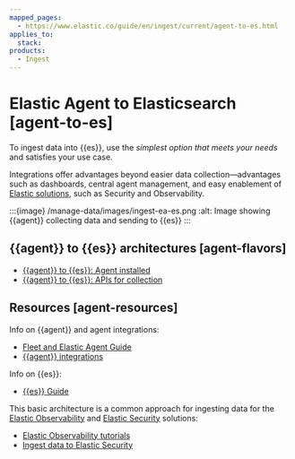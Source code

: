 ```yaml
---
mapped_pages:
  - https://www.elastic.co/guide/en/ingest/current/agent-to-es.html
applies_to:
  stack:
products:
  - Ingest
---
```


# Elastic Agent to Elasticsearch [agent-to-es]

To ingest data into {{es}}, use the *simplest option that meets your needs* and satisfies your use case.

Integrations offer advantages beyond easier data collection—​advantages such as dashboards, central agent management, and easy enablement of [Elastic solutions](https://www.elastic.co/products/), such as Security and Observability.

:::{image} /manage-data/images/ingest-ea-es.png
:alt: Image showing {{agent}} collecting data and sending to {{es}}
:::


## {{agent}} to {{es}} architectures [agent-flavors]

* [{{agent}} to {{es}}: Agent installed](agent-installed.md)
* [{{agent}} to {{es}}: APIs for collection](agent-apis.md)


## Resources [agent-resources]

Info on {{agent}} and agent integrations:

* [Fleet and Elastic Agent Guide](/reference/fleet/index.md)
* [{{agent}} integrations](https://docs.elastic.co/en/integrations)

Info on {{es}}:

* [{{es}} Guide](elasticsearch://reference/index.md)

This basic architecture is a common approach for ingesting data for the [Elastic Observability](https://www.elastic.co/observability) and [Elastic Security](https://www.elastic.co/security) solutions:

* [Elastic Observability tutorials](/solutions/observability/get-started.md#_get_started_with_other_features)
* [Ingest data to Elastic Security](../../../solutions/security/get-started/ingest-data-to-elastic-security.md)



